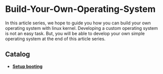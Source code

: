 # Build-Your-Own-Operating-System

In this article series, we hope to guide you how you can build your own operating system with linux kernel. Developing a custom operating system is not an easy task. But, you will be able to develop your own simple operating system at the end of this article series.

## Catalog
- **[Setup booting](part1.md)**
